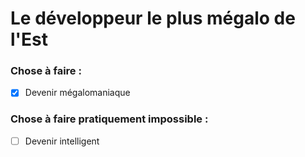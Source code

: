 # Le développeur le plus mégalo de l'Est

### Chose à faire :

- [x] Devenir mégalomaniaque

### Chose à faire pratiquement impossible :

- [ ] Devenir intelligent
